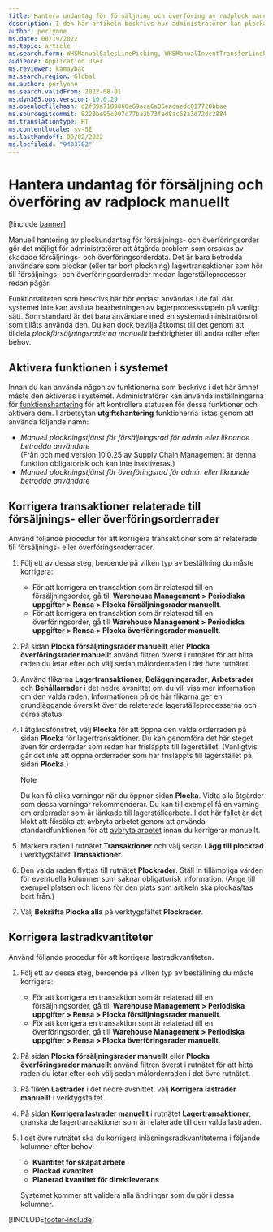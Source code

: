 ```yaml
---
title: Hantera undantag för försäljning och överföring av radplock manuellt
description: I den här artikeln beskrivs hur administratörer kan plocka (eller häva plockningen) lagertransaktioner manuellt för att korrigera problem som orsakas av skadade försäljnings- och överföringsorderdata.
author: perlynne
ms.date: 08/19/2022
ms.topic: article
ms.search.form: WHSManualSalesLinePicking, WHSManualInventTransferLinePicking, InventTransPick, WHSLoadLineManualCorrection, WHSTroubleshootingSelfService
audience: Application User
ms.reviewer: kamaybac
ms.search.region: Global
ms.author: perlynne
ms.search.validFrom: 2022-08-01
ms.dyn365.ops.version: 10.0.29
ms.openlocfilehash: d2f89a7109060e69aca6a06eadaedc017728bbae
ms.sourcegitcommit: 0220be95c007c77ba3b73fed8ac68a3d72dc2884
ms.translationtype: HT
ms.contentlocale: sv-SE
ms.lasthandoff: 09/02/2022
ms.locfileid: "9403702"
---
```

# <a name="manually-handle-sales-and-transfer-line-picking-exceptions"></a>Hantera undantag för försäljning och överföring av radplock manuellt

[!include [banner](../includes/banner.md)]

Manuell hantering av plockundantag för försäljnings- och överföringsorder gör det möjligt för administratörer att åtgärda problem som orsakas av skadade försäljnings- och överföringsorderdata. Det är bara betrodda användare som plockar (eller tar bort plockning) lagertransaktioner som hör till försäljnings- och överföringsorderrader medan lagerställeprocesser redan pågår.

Funktionaliteten som beskrivs här bör endast användas i de fall där systemet inte kan avsluta bearbetningen av lagerprocessstapeln på vanligt sätt. Som standard är det bara användare med en systemadministratörsroll som tillåts använda den. Du kan dock bevilja åtkomst till det genom att tilldela *plockförsäljningsraderna manuellt* behörigheter till andra roller efter behov.

## <a name="turn-on-this-feature-for-your-system"></a>Aktivera funktionen i systemet

Innan du kan använda någon av funktionerna som beskrivs i det här ämnet måste den aktiveras i systemet. Administratörer kan använda inställningarna för [funktionshantering](../../fin-ops-core/fin-ops/get-started/feature-management/feature-management-overview.md) för att kontrollera statusen för dessa funktioner och aktivera dem. I arbetsytan **utgiftshantering** funktionerna listas genom att använda följande namn:

- *Manuell plockningstjänst för försäljningsrad för admin eller liknande betrodda användare*<br>(Från och med version 10.0.25 av Supply Chain Management är denna funktion obligatorisk och kan inte inaktiveras.)
- *Manuell plockningstjänst för överföringsrad för admin eller liknande betrodda användare*

## <a name="correct-transactions-related-to-sales-or-transfer-order-lines"></a>Korrigera transaktioner relaterade till försäljnings- eller överföringsorderrader

Använd följande procedur för att korrigera transaktioner som är relaterade till försäljnings- eller överföringsorderrader.

1. Följ ett av dessa steg, beroende på vilken typ av beställning du måste korrigera:

    - För att korrigera en transaktion som är relaterad till en försäljningsorder, gå till **Warehouse Management \> Periodiska uppgifter \> Rensa \> Plocka försäljningsrader manuellt**.
    - För att korrigera en transaktion som är relaterad till en överföringsorder, gå till **Warehouse Management \> Periodiska uppgifter \> Rensa \> Plocka överföringsrader manuellt**.

1. På sidan **Plocka försäljningsrader manuellt** eller **Plocka överföringsrader manuellt** använd filtren överst i rutnätet för att hitta raden du letar efter och välj sedan målorderraden i det övre rutnätet.
1. Använd flikarna **Lagertransaktioner**, **Beläggningsrader**, **Arbetsrader** och **Behållarrader** i det nedre avsnittet om du vill visa mer information om den valda raden. Informationen på de här flikarna ger en grundläggande översikt över de relaterade lagerställeprocesserna och deras status.
1. I åtgärdsfönstret, välj **Plocka** för att öppna den valda orderraden på sidan **Plocka** för lagertransaktioner. Du kan genomföra det här steget även för orderrader som redan har frisläppts till lagerstället. (Vanligtvis går det inte att öppna orderrader som har frisläppts till lagerstället på sidan **Plocka**.)

    > [!NOTE]
    > Du kan få olika varningar när du öppnar sidan **Plocka**. Vidta alla åtgärder som dessa varningar rekommenderar. Du kan till exempel få en varning om orderrader som är länkade till lagerställearbete. I det här fallet är det klokt att försöka att avbryta arbetet genom att använda standardfunktionen för att [avbryta arbetet](cancel-warehouse-work.md) innan du korrigerar manuellt.

1. Markera raden i rutnätet **Transaktioner** och välj sedan **Lägg till plockrad** i verktygsfältet **Transaktioner**.
1. Den valda raden flyttas till rutnätet **Plockrader**. Ställ in tillämpliga värden för eventuella kolumner som saknar obligatorisk information. (Ange till exempel platsen och licens för den plats som artikeln ska plockas/tas bort från.)
1. Välj **Bekräfta Plocka alla** på verktygsfältet **Plockrader**.

## <a name="correct-load-line-quantities"></a>Korrigera lastradkvantiteter

Använd följande procedur för att korrigera lastradkvantiteten.

1. Följ ett av dessa steg, beroende på vilken typ av beställning du måste korrigera:

    - För att korrigera en transaktion som är relaterad till en försäljningsorder, gå till **Warehouse Management \> Periodiska uppgifter \> Rensa \> Plocka försäljningsrader manuellt**.
    - För att korrigera en transaktion som är relaterad till en överföringsorder, gå till **Warehouse Management \> Periodiska uppgifter \> Rensa \> Plocka överföringsrader manuellt**.

1. På sidan **Plocka försäljningsrader manuellt** eller **Plocka överföringsrader manuellt** använd filtren överst i rutnätet för att hitta raden du letar efter och välj sedan målorderraden i det övre rutnätet.
1. På fliken **Lastrader** i det nedre avsnittet, välj **Korrigera lastrader manuellt** i verktygsfältet.
1. På sidan **Korrigera lastrader manuellt** i rutnätet **Lagertransaktioner**, granska de lagertransaktioner som är relaterade till den valda lastraden.
1. I det övre rutnätet ska du korrigera inläsningsradkvantiteterna i följande kolumner efter behov:

    - **Kvantitet för skapat arbete**
    - **Plockad kvantitet**
    - **Planerad kvantitet för direktleverans**

    Systemet kommer att validera alla ändringar som du gör i dessa kolumner.

[!INCLUDE[footer-include](../../includes/footer-banner.md)]
